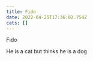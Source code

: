 ```yaml
---
title: Fido
date: 2022-04-25T17:36:02.754Z
cats: []
---
```

Fido

He is a cat but thinks he is a dog